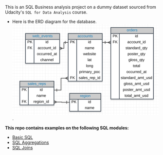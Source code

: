 This is an SQL Business analysis project on a dummy dataset sourced from Udacity's `SQL for Data Analysis` course.  
- Here is the ERD diagram for the database.
![ERD Diagram](https://github.com/tamunoWoks/parch_and_posey/blob/main/ERD%20diagram.png).

**This repo contains examples on the following SQL modules:**
- [Basic SQL](https://github.com/tamunoWoks/parch_and_posey/blob/main/basic_sql.md)
- [SQL Aggregations](https://github.com/tamunoWoks/parch_and_posey/blob/main/sql_aggregations.md)
- [SQL Joins](https://github.com/tamunoWoks/parch_and_posey/blob/main/sql_joins.md)
